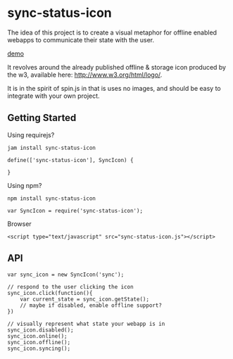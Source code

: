 sync-status-icon
================

The idea of this project is to create a visual metaphor for offline enabled webapps to communicate their state with the user.

[demo](http://garden20.github.com/sync-status-icon)

It revolves around the already published offline & storage icon produced by the w3, available here: http://www.w3.org/html/logo/.

It is in the spirit of spin.js in that is uses no images, and should be easy to integrate with your own project.

Getting Started
---------------

Using requirejs?

```
jam install sync-status-icon

define(['sync-status-icon'], SyncIcon) {

}
```

Using npm?

```
npm install sync-status-icon

var SyncIcon = require('sync-status-icon');
```

Browser
```
<script type="text/javascript" src="sync-status-icon.js"></script>
```

API
---


```
var sync_icon = new SyncIcon('sync');

// respond to the user clicking the icon
sync_icon.click(function(){
    var current_state = sync_icon.getState();
    // maybe if disabled, enable offline support?
})

// visually represent what state your webapp is in
sync_icon.disabled();
sync_icon.online();
sync_icon.offline();
sync_icon.syncing();


```